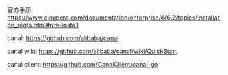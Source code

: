 
官方手册:
https://www.cloudera.com/documentation/enterprise/6/6.2/topics/installation_reqts.html#pre-install



canal: https://github.com/alibaba/canal

canal wiki: https://github.com/alibaba/canal/wiki/QuickStart

canal client: https://github.com/CanalClient/canal-go